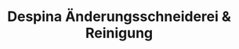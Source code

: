 ---
title: "Despina Änderungsschneiderei & Reinigung"
url: /wiesbaden/despina-aenderungsschneiderei-und-reinigung/
shop: Wäscherei
---